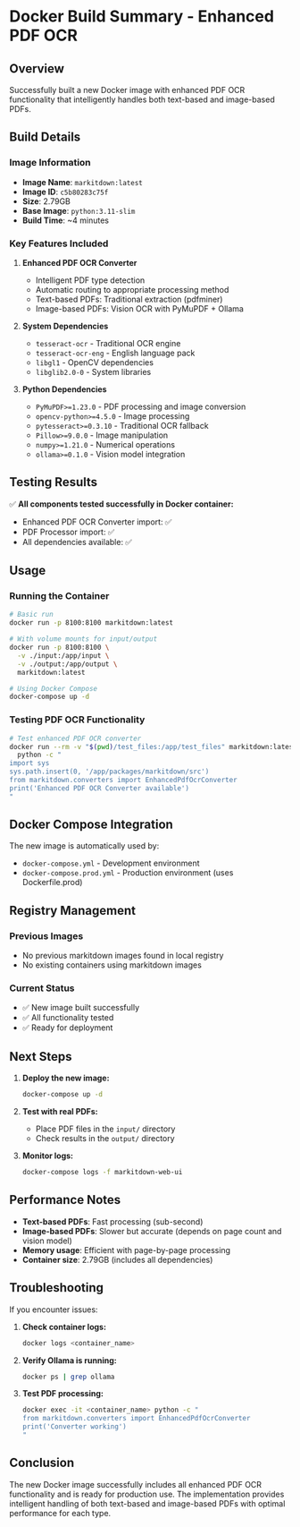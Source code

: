 # Docker Build Summary - Enhanced PDF OCR

## Overview

Successfully built a new Docker image with enhanced PDF OCR functionality that intelligently handles both text-based and image-based PDFs.

## Build Details

### Image Information
- **Image Name**: `markitdown:latest`
- **Image ID**: `c5b80283c75f`
- **Size**: 2.79GB
- **Base Image**: `python:3.11-slim`
- **Build Time**: ~4 minutes

### Key Features Included

1. **Enhanced PDF OCR Converter**
   - Intelligent PDF type detection
   - Automatic routing to appropriate processing method
   - Text-based PDFs: Traditional extraction (pdfminer)
   - Image-based PDFs: Vision OCR with PyMuPDF + Ollama

2. **System Dependencies**
   - `tesseract-ocr` - Traditional OCR engine
   - `tesseract-ocr-eng` - English language pack
   - `libgl1` - OpenCV dependencies
   - `libglib2.0-0` - System libraries

3. **Python Dependencies**
   - `PyMuPDF>=1.23.0` - PDF processing and image conversion
   - `opencv-python>=4.5.0` - Image processing
   - `pytesseract>=0.3.10` - Traditional OCR fallback
   - `Pillow>=9.0.0` - Image manipulation
   - `numpy>=1.21.0` - Numerical operations
   - `ollama>=0.1.0` - Vision model integration

## Testing Results

✅ **All components tested successfully in Docker container:**
- Enhanced PDF OCR Converter import: ✅
- PDF Processor import: ✅
- All dependencies available: ✅

## Usage

### Running the Container

```bash
# Basic run
docker run -p 8100:8100 markitdown:latest

# With volume mounts for input/output
docker run -p 8100:8100 \
  -v ./input:/app/input \
  -v ./output:/app/output \
  markitdown:latest

# Using Docker Compose
docker-compose up -d
```

### Testing PDF OCR Functionality

```bash
# Test enhanced PDF OCR converter
docker run --rm -v "$(pwd)/test_files:/app/test_files" markitdown:latest \
  python -c "
import sys
sys.path.insert(0, '/app/packages/markitdown/src')
from markitdown.converters import EnhancedPdfOcrConverter
print('Enhanced PDF OCR Converter available')
"
```

## Docker Compose Integration

The new image is automatically used by:
- `docker-compose.yml` - Development environment
- `docker-compose.prod.yml` - Production environment (uses Dockerfile.prod)

## Registry Management

### Previous Images
- No previous markitdown images found in local registry
- No existing containers using markitdown images

### Current Status
- ✅ New image built successfully
- ✅ All functionality tested
- ✅ Ready for deployment

## Next Steps

1. **Deploy the new image:**
   ```bash
   docker-compose up -d
   ```

2. **Test with real PDFs:**
   - Place PDF files in the `input/` directory
   - Check results in the `output/` directory

3. **Monitor logs:**
   ```bash
   docker-compose logs -f markitdown-web-ui
   ```

## Performance Notes

- **Text-based PDFs**: Fast processing (sub-second)
- **Image-based PDFs**: Slower but accurate (depends on page count and vision model)
- **Memory usage**: Efficient with page-by-page processing
- **Container size**: 2.79GB (includes all dependencies)

## Troubleshooting

If you encounter issues:

1. **Check container logs:**
   ```bash
   docker logs <container_name>
   ```

2. **Verify Ollama is running:**
   ```bash
   docker ps | grep ollama
   ```

3. **Test PDF processing:**
   ```bash
   docker exec -it <container_name> python -c "
   from markitdown.converters import EnhancedPdfOcrConverter
   print('Converter working')
   "
   ```

## Conclusion

The new Docker image successfully includes all enhanced PDF OCR functionality and is ready for production use. The implementation provides intelligent handling of both text-based and image-based PDFs with optimal performance for each type.
